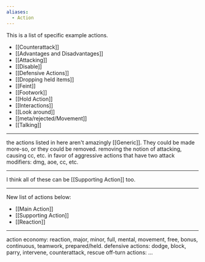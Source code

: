 ```yaml
---
aliases:
  - Action
---
```



This is a list of specific example actions.
- [[Counterattack]]
- [[Advantages and Disadvantages]]
- [[Attacking]]
- [[Disable]]
- [[Defensive Actions]]
- [[Dropping held items]]
- [[Feint]]
- [[Footwork]]
- [[Hold Action]]
- [[Interactions]]
- [[Look around]]
- [[meta/rejected/Movement]]
- [[Talking]]

---

the actions listed in here aren't amazingly [[Generic]]. They could be made more-so, or they could be removed. removing the notion of attacking, causing cc, etc. in favor of aggressive actions that have two attack modifiers: dmg, aoe, cc, etc.

---

I think all of these can be [[Supporting Action]] too.

---

New list of actions below:
- [[Main Action]]
- [[Supporting Action]]
- [[Reaction]]

---

action economy: reaction, major, minor, full, mental, movement, free, bonus, continuous, teamwork, prepared/held.
defensive actions: dodge, block, parry, intervene, counterattack, rescue
off-turn actions: ... 

